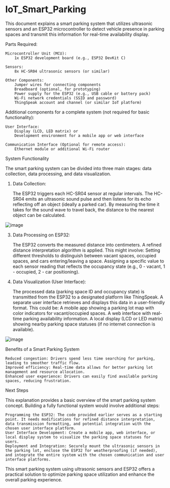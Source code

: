 # IoT_Smart_Parking
This document explains a smart parking system that utilizes ultrasonic sensors and an ESP32 microcontroller to detect vehicle presence in parking spaces and transmit this information for real-time availability display.

Parts Required:

    Microcontroller Unit (MCU):
        1x ESP32 development board (e.g., ESP32 DevKit C)

    Sensors:
        8x HC-SR04 ultrasonic sensors (or similar)

    Other Components:
        Jumper wires for connecting components
        Breadboard (optional, for prototyping)
        Power supply for the ESP32 (e.g., USB cable or battery pack)
        Wi-Fi network credentials (SSID and password)
        ThingSpeak account and channel (or similar IoT platform)

Additional components for a complete system (not required for basic functionality):

    User Interface:
        Display (LCD, LED matrix) or
        Development environment for a mobile app or web interface

    Communication Interface (Optional for remote access):
        Ethernet module or additional Wi-Fi router

System Functionality

The smart parking system can be divided into three main stages: data collection, data processing, and data visualization.

1. Data Collection:

    The ESP32 triggers each HC-SR04 sensor at regular intervals.
    The HC-SR04 emits an ultrasonic sound pulse and then listens for its echo reflecting off an object (ideally a parked car).
    By measuring the time it takes for the sound wave to travel back, the distance to the nearest object can be calculated.

![image](https://github.com/yugansh29/IoT_Smart_Parking/assets/123052599/2e8de84f-82f6-4c6e-8d0b-0d3bc2813edd)


3. Data Processing on ESP32:

    The ESP32 converts the measured distance into centimeters.
    A refined distance interpretation algorithm is applied. This might involve:
        Setting different thresholds to distinguish between vacant spaces, occupied spaces, and cars entering/leaving a space.
        Assigning a specific value to each sensor reading that reflects the occupancy state (e.g., 0 - vacant, 1 - occupied, 2 - car positioning).

4. Data Visualization (User Interface):

    The processed data (parking space ID and occupancy state) is transmitted from the ESP32 to a designated platform like ThingSpeak.
    A separate user interface retrieves and displays this data in a user-friendly format. This could be:
        A mobile app showing a parking lot map with color indicators for vacant/occupied spaces.
        A web interface with real-time parking availability information.
        A local display (LCD or LED matrix) showing nearby parking space statuses (if no internet connection is available).
   
![image](https://github.com/yugansh29/IoT_Smart_Parking/assets/123052599/f7735877-1c40-4773-8951-b8bf3bc4c262)


Benefits of a Smart Parking System

    Reduced congestion: Drivers spend less time searching for parking, leading to smoother traffic flow.
    Improved efficiency: Real-time data allows for better parking lot management and resource allocation.
    Enhanced user experience: Drivers can easily find available parking spaces, reducing frustration.

Next Steps

This explanation provides a basic overview of the smart parking system concept. Building a fully functional system would involve additional steps:

    Programming the ESP32: The code provided earlier serves as a starting point. It needs modifications for refined distance interpretation, data transmission formatting, and potential integration with the chosen user interface platform.
    User Interface Development: Create a mobile app, web interface, or local display system to visualize the parking space statuses for users.
    Deployment and Integration: Securely mount the ultrasonic sensors in the parking lot, enclose the ESP32 for weatherproofing (if needed), and integrate the entire system with the chosen communication and user interface platforms.

This smart parking system using ultrasonic sensors and ESP32 offers a practical solution to optimize parking space utilization and enhance the overall parking experience.
